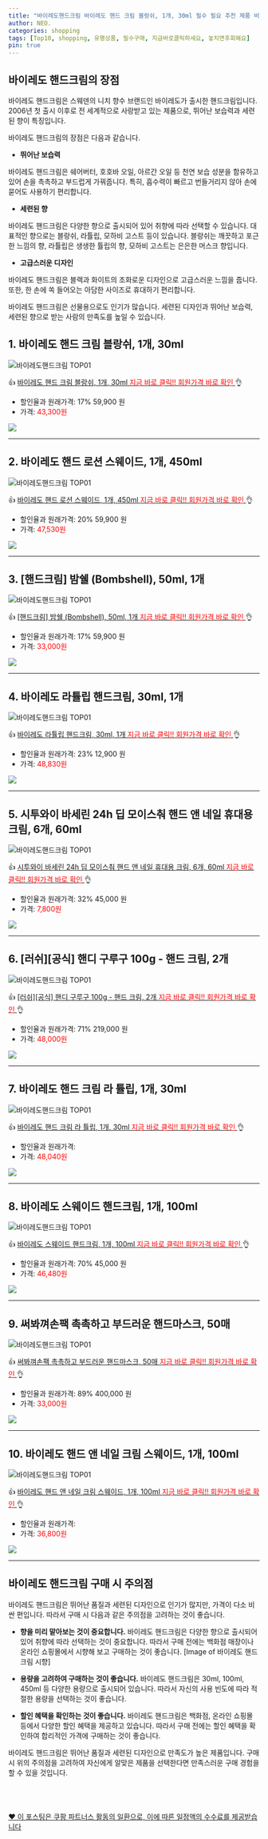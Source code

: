 ```yaml
---
title: "바이레도핸드크림 바이레도 핸드 크림 블랑쉬, 1개, 30ml 필수 필요 추천 제품 비교 최저 가격 비교 장점 구매 후기 구매평"
author: NEO.
categories: shopping
tags: [Top10, shopping, 유행상품, 필수구매, 지금바로클릭하세요, 놓치면후회해요]
pin: true
---
```

**<h2>바이레도 핸드크림의 장점</h2>**

바이레도 핸드크림은 스웨덴의 니치 향수 브랜드인 바이레도가 출시한 핸드크림입니다. 2006년 첫 출시 이후로 전 세계적으로 사랑받고 있는 제품으로, 뛰어난 보습력과 세련된 향이 특징입니다.

바이레도 핸드크림의 장점은 다음과 같습니다.

* **뛰어난 보습력**

바이레도 핸드크림은 쉐어버터, 호호바 오일, 아르간 오일 등 천연 보습 성분을 함유하고 있어 손을 촉촉하고 부드럽게 가꿔줍니다. 특히, 흡수력이 빠르고 번들거리지 않아 손에 묻어도 사용하기 편리합니다.

* **세련된 향**

바이레도 핸드크림은 다양한 향으로 출시되어 있어 취향에 따라 선택할 수 있습니다. 대표적인 향으로는 블랑쉬, 라튤립, 모하비 고스트 등이 있습니다. 블랑쉬는 깨끗하고 포근한 느낌의 향, 라튤립은 생생한 튤립의 향, 모하비 고스트는 은은한 머스크 향입니다.

* **고급스러운 디자인**

바이레도 핸드크림은 블랙과 화이트의 조화로운 디자인으로 고급스러운 느낌을 줍니다. 또한, 한 손에 쏙 들어오는 아담한 사이즈로 휴대하기 편리합니다.

바이레도 핸드크림은 선물용으로도 인기가 많습니다. 세련된 디자인과 뛰어난 보습력, 세련된 향으로 받는 사람의 만족도를 높일 수 있습니다.

   

## 1. 바이레도 핸드 크림 블랑쉬, 1개, 30ml

![바이레도핸드크림 TOP01](https://thumbnail9.coupangcdn.com/thumbnails/remote/490x490ex/image/vendor_inventory/ed4e/322b133754b49721587be58bbaf7ffec1960db86ea1e3e5e025b3bcaec11.JPG)


👍 [바이레도 핸드 크림 블랑쉬, 1개, 30ml <font color=red> 지금 바로 클릭!! 회원가격 바로 확인 </font> ](https://link.coupang.com/re/AFFSDP?lptag=AF3617701&subid=GithubCoopas&pageKey=6320099104&traceid=V0-153&itemId=13167502701&vendorItemId=83174250291) 👌 


- 할인율과 원래가격: 17%  59,900   원
- 가격: <span style='color:red'>43,300원</span>

[![](/discount_price.png)](https://link.coupang.com/re/AFFSDP?lptag=AF3617701&subid=GithubCoopas&pageKey=6320099104&traceid=V0-153&itemId=13167502701&vendorItemId=83174250291)

---


   

## 2. 바이레도 핸드 로션 스웨이드, 1개, 450ml

![바이레도핸드크림 TOP01](https://thumbnail9.coupangcdn.com/thumbnails/remote/490x490ex/image/vendor_inventory/79ec/d513e9660f3971ab3cf21ad89b6fda23321434610ee92af2ecb2403b3e58.jpg)


👍 [바이레도 핸드 로션 스웨이드, 1개, 450ml <font color=red> 지금 바로 클릭!! 회원가격 바로 확인 </font> ](https://link.coupang.com/re/AFFSDP?lptag=AF3617701&subid=GithubCoopas&pageKey=6320098910&traceid=V0-153&itemId=13167501878&vendorItemId=80426193144) 👌 


- 할인율과 원래가격: 20%  59,900   원
- 가격: <span style='color:red'>47,530원</span>

[![](/discount_price.png)](https://link.coupang.com/re/AFFSDP?lptag=AF3617701&subid=GithubCoopas&pageKey=6320098910&traceid=V0-153&itemId=13167501878&vendorItemId=80426193144)

---


   

## 3. [핸드크림] 밤쉘 (Bombshell), 50ml, 1개

![바이레도핸드크림 TOP01](https://thumbnail10.coupangcdn.com/thumbnails/remote/490x490ex/image/vendor_inventory/3c09/1ff9e6d45e4c2f10abe8d614c831ceee25df6c2e6d4ee6ec133aad2f7d1e.jpg)


👍 [[핸드크림] 밤쉘 (Bombshell), 50ml, 1개 <font color=red> 지금 바로 클릭!! 회원가격 바로 확인 </font> ](https://link.coupang.com/re/AFFSDP?lptag=AF3617701&subid=GithubCoopas&pageKey=6957130473&traceid=V0-153&itemId=16922992011&vendorItemId=84098693469) 👌 


- 할인율과 원래가격: 17%  59,900   원
- 가격: <span style='color:red'>33,000원</span>

[![](/discount_price.png)](https://link.coupang.com/re/AFFSDP?lptag=AF3617701&subid=GithubCoopas&pageKey=6957130473&traceid=V0-153&itemId=16922992011&vendorItemId=84098693469)

---


   

## 4. 바이레도 라튤립 핸드크림, 30ml, 1개

![바이레도핸드크림 TOP01](https://thumbnail10.coupangcdn.com/thumbnails/remote/490x490ex/image/vendor_inventory/4f81/34343ddb5a925451ed375c5eab6368e26da37b578bff9ae2b8a07c5ac86a.png)


👍 [바이레도 라튤립 핸드크림, 30ml, 1개 <font color=red> 지금 바로 클릭!! 회원가격 바로 확인 </font> ](https://link.coupang.com/re/AFFSDP?lptag=AF3617701&subid=GithubCoopas&pageKey=88130543&traceid=V0-153&itemId=276039913&vendorItemId=80102811709) 👌 


- 할인율과 원래가격: 23%  12,900   원
- 가격: <span style='color:red'>48,830원</span>

[![](/discount_price.png)](https://link.coupang.com/re/AFFSDP?lptag=AF3617701&subid=GithubCoopas&pageKey=88130543&traceid=V0-153&itemId=276039913&vendorItemId=80102811709)

---


   

## 5. 시투와이 바세린 24h 딥 모이스춰 핸드 앤 네일 휴대용 크림, 6개, 60ml

![바이레도핸드크림 TOP01](https://thumbnail7.coupangcdn.com/thumbnails/remote/490x490ex/image/retail/images/386419585568331-b5432257-e83a-4f54-a1ba-7eaa77bdedd1.jpg)


👍 [시투와이 바세린 24h 딥 모이스춰 핸드 앤 네일 휴대용 크림, 6개, 60ml <font color=red> 지금 바로 클릭!! 회원가격 바로 확인 </font> ](https://link.coupang.com/re/AFFSDP?lptag=AF3617701&subid=GithubCoopas&pageKey=7413315021&traceid=V0-153&itemId=13674363162&vendorItemId=77985203068) 👌 


- 할인율과 원래가격: 32%  45,000   원
- 가격: <span style='color:red'>7,800원</span>

[![](/discount_price.png)](https://link.coupang.com/re/AFFSDP?lptag=AF3617701&subid=GithubCoopas&pageKey=7413315021&traceid=V0-153&itemId=13674363162&vendorItemId=77985203068)

---


   

## 6. [러쉬][공식] 핸디 구루구 100g - 핸드 크림, 2개

![바이레도핸드크림 TOP01](https://thumbnail8.coupangcdn.com/thumbnails/remote/490x490ex/image/vendor_inventory/060b/c73e44957fdc3a3bbf074ea6d0ee19bac5c352932f24b5fe770699ed12da.jpg)


👍 [[러쉬][공식] 핸디 구루구 100g - 핸드 크림, 2개 <font color=red> 지금 바로 클릭!! 회원가격 바로 확인 </font> ](https://link.coupang.com/re/AFFSDP?lptag=AF3617701&subid=GithubCoopas&pageKey=1704776560&traceid=V0-153&itemId=19503801513&vendorItemId=86612898990) 👌 


- 할인율과 원래가격: 71%  219,000   원
- 가격: <span style='color:red'>48,000원</span>

[![](/discount_price.png)](https://link.coupang.com/re/AFFSDP?lptag=AF3617701&subid=GithubCoopas&pageKey=1704776560&traceid=V0-153&itemId=19503801513&vendorItemId=86612898990)

---


   

## 7. 바이레도 핸드 크림 라 튤립, 1개, 30ml

![바이레도핸드크림 TOP01](https://thumbnail6.coupangcdn.com/thumbnails/remote/490x490ex/image/vendor_inventory/9ff5/54c06e00c80a8e1d12fa4c7c9019846245c57b2f0158a3f1e99b189b23ff.jpg)


👍 [바이레도 핸드 크림 라 튤립, 1개, 30ml <font color=red> 지금 바로 클릭!! 회원가격 바로 확인 </font> ](https://link.coupang.com/re/AFFSDP?lptag=AF3617701&subid=GithubCoopas&pageKey=6320099110&traceid=V0-153&itemId=13167502750&vendorItemId=80426193956) 👌 


- 할인율과 원래가격: 
- 가격: <span style='color:red'>48,040원</span>

[![](/discount_price.png)](https://link.coupang.com/re/AFFSDP?lptag=AF3617701&subid=GithubCoopas&pageKey=6320099110&traceid=V0-153&itemId=13167502750&vendorItemId=80426193956)

---


   

## 8. 바이레도 스웨이드 핸드크림, 1개, 100ml

![바이레도핸드크림 TOP01](https://thumbnail8.coupangcdn.com/thumbnails/remote/490x490ex/image/vendor_inventory/27a2/abd77f3d6b9212b571a48d8e0225e078b71d9c248a54c4952716a996fa6a.jpg)


👍 [바이레도 스웨이드 핸드크림, 1개, 100ml <font color=red> 지금 바로 클릭!! 회원가격 바로 확인 </font> ](https://link.coupang.com/re/AFFSDP?lptag=AF3617701&subid=GithubCoopas&pageKey=7657994155&traceid=V0-153&itemId=20394011119&vendorItemId=87476671756) 👌 


- 할인율과 원래가격: 70%  45,000   원
- 가격: <span style='color:red'>46,480원</span>

[![](/discount_price.png)](https://link.coupang.com/re/AFFSDP?lptag=AF3617701&subid=GithubCoopas&pageKey=7657994155&traceid=V0-153&itemId=20394011119&vendorItemId=87476671756)

---


   

## 9. 써봐껴손팩 촉촉하고 부드러운 핸드마스크, 50매

![바이레도핸드크림 TOP01](https://thumbnail7.coupangcdn.com/thumbnails/remote/490x490ex/image/vendor_inventory/f435/6ed992cba8b1abd91e842176c35014419cb10b1306bb32b1dabdda247f67.PNG)


👍 [써봐껴손팩 촉촉하고 부드러운 핸드마스크, 50매 <font color=red> 지금 바로 클릭!! 회원가격 바로 확인 </font> ](https://link.coupang.com/re/AFFSDP?lptag=AF3617701&subid=GithubCoopas&pageKey=6273113451&traceid=V0-153&itemId=11369070034&vendorItemId=78645340055) 👌 


- 할인율과 원래가격: 89%  400,000   원
- 가격: <span style='color:red'>33,000원</span>

[![](/discount_price.png)](https://link.coupang.com/re/AFFSDP?lptag=AF3617701&subid=GithubCoopas&pageKey=6273113451&traceid=V0-153&itemId=11369070034&vendorItemId=78645340055)

---


   

## 10. 바이레도 핸드 앤 네일 크림 스웨이드, 1개, 100ml

![바이레도핸드크림 TOP01](https://thumbnail9.coupangcdn.com/thumbnails/remote/490x490ex/image/vendor_inventory/2b41/f60754e35b2b31a3417d7592ba83f93aa26aa73990f8dd47cf9a56409c27.jpg)


👍 [바이레도 핸드 앤 네일 크림 스웨이드, 1개, 100ml <font color=red> 지금 바로 클릭!! 회원가격 바로 확인 </font> ](https://link.coupang.com/re/AFFSDP?lptag=AF3617701&subid=GithubCoopas&pageKey=6320098970&traceid=V0-153&itemId=13167502059&vendorItemId=80426193222) 👌 


- 할인율과 원래가격: 
- 가격: <span style='color:red'>36,800원</span>

[![](/discount_price.png)](https://link.coupang.com/re/AFFSDP?lptag=AF3617701&subid=GithubCoopas&pageKey=6320098970&traceid=V0-153&itemId=13167502059&vendorItemId=80426193222)

---
**<h2>바이레도 핸드크림 구매 시 주의점</h2>**

바이레도 핸드크림은 뛰어난 품질과 세련된 디자인으로 인기가 많지만, 가격이 다소 비싼 편입니다. 따라서 구매 시 다음과 같은 주의점을 고려하는 것이 좋습니다.

* **향을 미리 맡아보는 것이 중요합니다.** 바이레도 핸드크림은 다양한 향으로 출시되어 있어 취향에 따라 선택하는 것이 중요합니다. 따라서 구매 전에는 백화점 매장이나 온라인 쇼핑몰에서 시향해 보고 구매하는 것이 좋습니다.
[Image of 바이레도 핸드크림 시향]

* **용량을 고려하여 구매하는 것이 좋습니다.** 바이레도 핸드크림은 30ml, 100ml, 450ml 등 다양한 용량으로 출시되어 있습니다. 따라서 자신의 사용 빈도에 따라 적절한 용량을 선택하는 것이 좋습니다.

* **할인 혜택을 확인하는 것이 좋습니다.** 바이레도 핸드크림은 백화점, 온라인 쇼핑몰 등에서 다양한 할인 혜택을 제공하고 있습니다. 따라서 구매 전에는 할인 혜택을 확인하여 합리적인 가격에 구매하는 것이 좋습니다.

바이레도 핸드크림은 뛰어난 품질과 세련된 디자인으로 만족도가 높은 제품입니다. 구매 시 위의 주의점을 고려하여 자신에게 알맞은 제품을 선택한다면 만족스러운 구매 경험을 할 수 있을 것입니다.<br><br><br><br><br> [ ❤  이 포스팅은 쿠팡 파트너스 활동의 일환으로, 이에 따른 일정액의 수수료를 제공받습니다](https://link.coupang.com/a/bcEFyh)